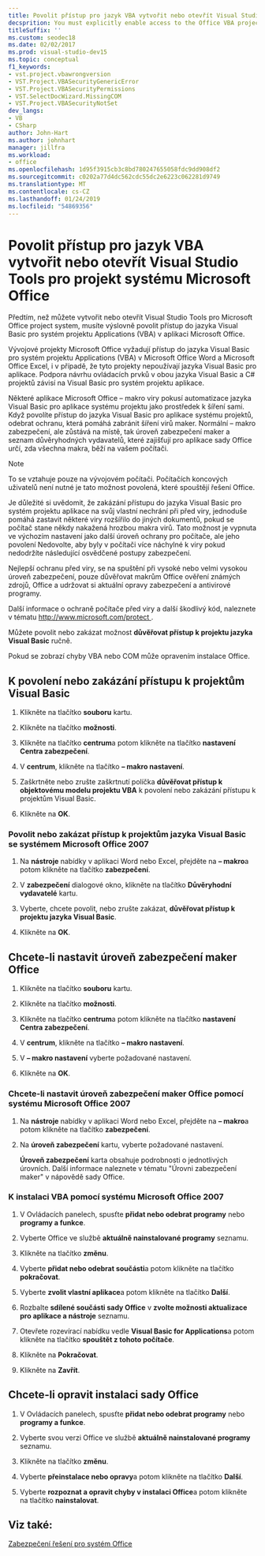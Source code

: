 ```yaml
---
title: Povolit přístup pro jazyk VBA vytvořit nebo otevřít Visual Studio Tools pro projekt systému Microsoft Office
decsprition: You must explicitly enable access to the Office VBA project system before you can create or open a Visual Studio Tools for Office system project
titleSuffix: ''
ms.custom: seodec18
ms.date: 02/02/2017
ms.prod: visual-studio-dev15
ms.topic: conceptual
f1_keywords:
- vst.project.vbawrongversion
- VST.Project.VBASecurityGenericError
- VST.Project.VBASecurityPermissions
- VST.SelectDocWizard.MissingCOM
- VST.Project.VBASecurityNotSet
dev_langs:
- VB
- CSharp
author: John-Hart
ms.author: johnhart
manager: jillfra
ms.workload:
- office
ms.openlocfilehash: 1d95f3915cb3c8bd780247655058fdc9dd908df2
ms.sourcegitcommit: c0202a77d4dc562cdc55dc2e6223c062281d9749
ms.translationtype: MT
ms.contentlocale: cs-CZ
ms.lasthandoff: 01/24/2019
ms.locfileid: "54869356"
---
```

# <a name="enable-access-to-vba-to-create-or-open-a-visual-studio-tools-for-the-microsoft-office-system-project"></a>Povolit přístup pro jazyk VBA vytvořit nebo otevřít Visual Studio Tools pro projekt systému Microsoft Office

Předtím, než můžete vytvořit nebo otevřít Visual Studio Tools pro Microsoft Office project system, musíte výslovně povolit přístup do jazyka Visual Basic pro systém projektu Applications (VBA) v aplikaci Microsoft Office.

 Vývojové projekty Microsoft Office vyžadují přístup do jazyka Visual Basic pro systém projektu Applications (VBA) v Microsoft Office Word a Microsoft Office Excel, i v případě, že tyto projekty nepoužívají jazyka Visual Basic pro aplikace. Podpora návrhu ovládacích prvků v obou jazyka Visual Basic a C# projektů závisí na Visual Basic pro systém projektu aplikace.

 Některé aplikace Microsoft Office – makro viry pokusí automatizace jazyka Visual Basic pro aplikace systému projektu jako prostředek k šíření sami. Když povolíte přístup do jazyka Visual Basic pro aplikace systému projektů, odebrat ochranu, která pomáhá zabránit šíření virů maker. Normální – makro zabezpečení, ale zůstává na místě, tak úroveň zabezpečení maker a seznam důvěryhodných vydavatelů, které zajišťují pro aplikace sady Office určí, zda všechna makra, běží na vašem počítači.

> [!NOTE]
> To se vztahuje pouze na vývojovém počítači. Počítačích koncových uživatelů není nutné je tato možnost povolená, které spouštějí řešení Office.

 Je důležité si uvědomit, že zakázání přístupu do jazyka Visual Basic pro systém projektu aplikace na svůj vlastní nechrání při před viry, jednoduše pomáhá zastavit některé viry rozšířilo do jiných dokumentů, pokud se počítač stane někdy nakažená hrozbou makra virů. Tato možnost je vypnuta ve výchozím nastavení jako další úroveň ochrany pro počítače, ale jeho povolení Nedovolte, aby byly v počítači více náchylné k viry pokud nedodržíte následující osvědčené postupy zabezpečení.

 Nejlepší ochranu před viry, se na spuštění při vysoké nebo velmi vysokou úroveň zabezpečení, pouze důvěřovat makrům Office ověření známých zdrojů, Office a udržovat si aktuální opravy zabezpečení a antivirové programy.

 Další informace o ochraně počítače před viry a další škodlivý kód, naleznete v tématu [ http://www.microsoft.com/protect ](http://www.microsoft.com/protect).

 Můžete povolit nebo zakázat možnost **důvěřovat přístup k projektu jazyka Visual Basic** ručně.

 Pokud se zobrazí chyby VBA nebo COM může opravením instalace Office.

## <a name="to-enable-or-disable-access-to-visual-basic-projects"></a>K povolení nebo zakázání přístupu k projektům Visual Basic

1. Klikněte na tlačítko **souboru** kartu.

2. Klikněte na tlačítko **možnosti**.

3. Klikněte na tlačítko **centrum**a potom klikněte na tlačítko **nastavení Centra zabezpečení**.

4. V **centrum**, klikněte na tlačítko **– makro nastavení**.

5. Zaškrtněte nebo zrušte zaškrtnutí políčka **důvěřovat přístup k objektovému modelu projektu VBA** k povolení nebo zakázání přístupu k projektům Visual Basic.

6. Klikněte na **OK**.

### <a name="to-enable-or-disable-access-to-visual-basic-projects-with-the-2007-microsoft-office-system"></a>Povolit nebo zakázat přístup k projektům jazyka Visual Basic se systémem Microsoft Office 2007

1. Na **nástroje** nabídky v aplikaci Word nebo Excel, přejděte na **– makro**a potom klikněte na tlačítko **zabezpečení**.

2. V **zabezpečení** dialogové okno, klikněte na tlačítko **Důvěryhodní vydavatelé** kartu.

3. Vyberte, chcete povolit, nebo zrušte zakázat, **důvěřovat přístup k projektu jazyka Visual Basic**.

4. Klikněte na **OK**.

## <a name="to-set-your-office-macro-security-level"></a>Chcete-li nastavit úroveň zabezpečení maker Office

1. Klikněte na tlačítko **souboru** kartu.

2. Klikněte na tlačítko **možnosti**.

3. Klikněte na tlačítko **centrum**a potom klikněte na tlačítko **nastavení Centra zabezpečení**.

4. V **centrum**, klikněte na tlačítko **– makro nastavení**.

5. V **– makro nastavení** vyberte požadované nastavení.

6. Klikněte na **OK**.

### <a name="to-set-your-office-macro-security-level-with-the-2007-microsoft-office-system"></a>Chcete-li nastavit úroveň zabezpečení maker Office pomocí systému Microsoft Office 2007

1. Na **nástroje** nabídky v aplikaci Word nebo Excel, přejděte na **– makro**a potom klikněte na tlačítko **zabezpečení**.

2. Na **úroveň zabezpečení** kartu, vyberte požadované nastavení.

    **Úroveň zabezpečení** karta obsahuje podrobnosti o jednotlivých úrovních. Další informace naleznete v tématu "Úrovni zabezpečení maker" v nápovědě sady Office.

### <a name="to-install-vba-with-the-2007-microsoft-office-system"></a>K instalaci VBA pomocí systému Microsoft Office 2007

1. V Ovládacích panelech, spusťte **přidat nebo odebrat programy** nebo **programy a funkce**.

2. Vyberte Office ve službě **aktuálně nainstalované programy** seznamu.

3. Klikněte na tlačítko **změnu**.

4. Vyberte **přidat nebo odebrat součásti**a potom klikněte na tlačítko **pokračovat**.

5. Vyberte **zvolit vlastní aplikace**a potom klikněte na tlačítko **Další**.

6. Rozbalte **sdílené součásti sady Office** v **zvolte možnosti aktualizace pro aplikace a nástroje** seznamu.

7. Otevřete rozevírací nabídku vedle **Visual Basic for Applications**a potom klikněte na tlačítko **spouštět z tohoto počítače**.

8. Klikněte na **Pokračovat**.

9. Klikněte na **Zavřít**.

## <a name="to-repair-your-installation-of-office"></a>Chcete-li opravit instalaci sady Office

1. V Ovládacích panelech, spusťte **přidat nebo odebrat programy** nebo **programy a funkce**.

2. Vyberte svou verzi Office ve službě **aktuálně nainstalované programy** seznamu.

3. Klikněte na tlačítko **změnu**.

4. Vyberte **přeinstalace nebo opravy**a potom klikněte na tlačítko **Další**.

5. Vyberte **rozpoznat a opravit chyby v instalaci Office**a potom klikněte na tlačítko **nainstalovat**.

## <a name="see-also"></a>Viz také:

 [Zabezpečení řešení pro systém Office](../vsto/securing-office-solutions.md)